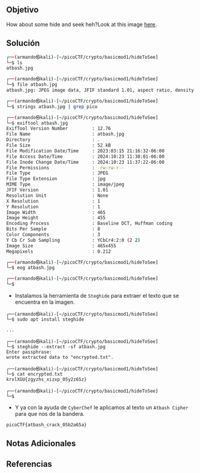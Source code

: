 ## Objetivo
How about some hide and seek heh?Look at this image [here](https://artifacts.picoctf.net/c/237/atbash.jpg).
## Solución

```bash
┌──(armando㉿kali)-[~/picoCTF/crypto/basicmod1/hideToSee]
└─$ ls
atbash.jpg

┌──(armando㉿kali)-[~/picoCTF/crypto/basicmod1/hideToSee]
└─$ file atbash.jpg 
atbash.jpg: JPEG image data, JFIF standard 1.01, aspect ratio, density 1x1, segment length 16, baseline, precision 8, 465x455, components 3

┌──(armando㉿kali)-[~/picoCTF/crypto/basicmod1/hideToSee]
└─$ strings atbash.jpg | grep pico

┌──(armando㉿kali)-[~/picoCTF/crypto/basicmod1/hideToSee]
└─$ exiftool atbash.jpg 
ExifTool Version Number         : 12.76
File Name                       : atbash.jpg
Directory                       : .
File Size                       : 52 kB
File Modification Date/Time     : 2023:03:15 21:16:32-06:00
File Access Date/Time           : 2024:10:23 11:38:01-06:00
File Inode Change Date/Time     : 2024:10:23 11:37:22-06:00
File Permissions                : -rw-rw-r--
File Type                       : JPEG
File Type Extension             : jpg
MIME Type                       : image/jpeg
JFIF Version                    : 1.01
Resolution Unit                 : None
X Resolution                    : 1
Y Resolution                    : 1
Image Width                     : 465
Image Height                    : 455
Encoding Process                : Baseline DCT, Huffman coding
Bits Per Sample                 : 8
Color Components                : 3
Y Cb Cr Sub Sampling            : YCbCr4:2:0 (2 2)
Image Size                      : 465x455
Megapixels                      : 0.212

┌──(armando㉿kali)-[~/picoCTF/crypto/basicmod1/hideToSee]
└─$ eog atbash.jpg     

┌──(armando㉿kali)-[~/picoCTF/crypto/basicmod1/hideToSee]
└─$
```
- Instalamos la herramienta de `Steghide` para extraer el texto que se encuentra en la imagen.
```
┌──(armando㉿kali)-[~/picoCTF/crypto/basicmod1/hideToSee]
└─$ sudo apt install steghide        

...

┌──(armando㉿kali)-[~/picoCTF/crypto/basicmod1/hideToSee]
└─$ steghide --extract -sf atbash.jpg
Enter passphrase: 
wrote extracted data to "encrypted.txt".

┌──(armando㉿kali)-[~/picoCTF/crypto/basicmod1/hideToSee]
└─$ cat encrypted.txt 
krxlXGU{zgyzhs_xizxp_05y2z65z}

┌──(armando㉿kali)-[~/picoCTF/crypto/basicmod1/hideToSee]
└─$ 
```
- Y ya con la ayuda de `CyberChef` le aplicamos al texto un `Atbash Cipher` para que nos de la bandera.
```bash
picoCTF{atbash_crack_05b2a65a}
```

## Notas Adicionales
## Referencias